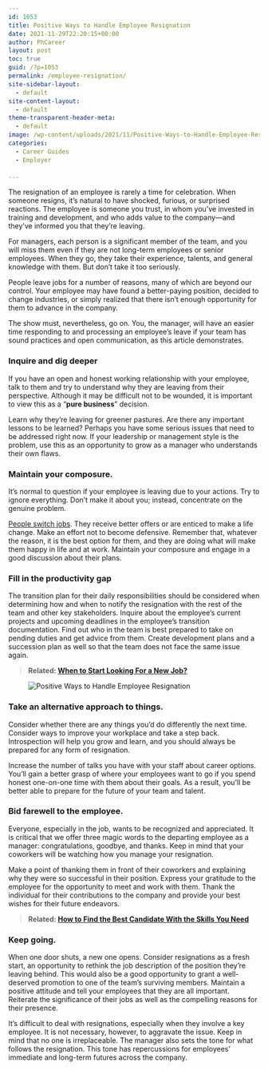 ```yaml
---
id: 1053
title: Positive Ways to Handle Employee Resignation
date: 2021-11-29T22:20:15+00:00
author: PhCareer
layout: post
toc: true
guid: /?p=1053
permalink: /employee-resignation/
site-sidebar-layout:
  - default
site-content-layout:
  - default
theme-transparent-header-meta:
  - default
image: /wp-content/uploads/2021/11/Positive-Ways-to-Handle-Employee-Resignation.webp
categories:
  - Career Guides
  - Employer
 
---
```

The resignation of an employee is rarely a time for celebration. When someone resigns, it&#8217;s natural to have shocked, furious, or surprised reactions. The employee is someone you trust, in whom you&#8217;ve invested in training and development, and who adds value to the company—and they&#8217;ve informed you that they&#8217;re leaving.

For managers, each person is a significant member of the team, and you will miss them even if they are not long-term employees or senior employees. When they go, they take their experience, talents, and general knowledge with them. But don&#8217;t take it too seriously.

People leave jobs for a number of reasons, many of which are beyond our control. Your employee may have found a better-paying position, decided to change industries, or simply realized that there isn&#8217;t enough opportunity for them to advance in the company.

The show must, nevertheless, go on. You, the manager, will have an easier time responding to and processing an employee&#8217;s leave if your team has sound practices and open communication, as this article demonstrates.

 
### **Inquire and dig deeper**

If you have an open and honest working relationship with your employee, talk to them and try to understand why they are leaving from their perspective. Although it may be difficult not to be wounded, it is important to view this as a &#8220;**pure business**&#8221; decision.

Learn why they&#8217;re leaving for greener pastures. Are there any important lessons to be learned? Perhaps you have some serious issues that need to be addressed right now. If your leadership or management style is the problem, use this as an opportunity to grow as a manager who understands their own flaws.

 

### **Maintain your composure.**

It&#8217;s normal to question if your employee is leaving due to your actions. Try to ignore everything. Don&#8217;t make it about you; instead, concentrate on the genuine problem.

[People switch jobs](/typical-reasons-why-people-switching-jobs/). They receive better offers or are enticed to make a life change. Make an effort not to become defensive. Remember that, whatever the reason, it is the best option for them, and they are doing what will make them happy in life and at work. Maintain your composure and engage in a good discussion about their plans.

 
### **Fill in the productivity gap**

The transition plan for their daily responsibilities should be considered when determining how and when to notify the resignation with the rest of the team and other key stakeholders. Inquire about the employee&#8217;s current projects and upcoming deadlines in the employee&#8217;s transition documentation. Find out who in the team is best prepared to take on pending duties and get advice from them. Create development plans and a succession plan as well so that the team does not face the same issue again.

 

<blockquote class="wp-block-quote">
  <p>
    <strong>Related: <a href="/when-to-start-looking-for-a-new-job/">When to Start Looking For a New Job?</a></strong>
  </p>
</blockquote>

 

<div class="wp-block-image">
  <figure class="aligncenter size-large"><img loading="lazy" width="1024" height="683" src="/wp-content/uploads/2021/11/Positive-Ways-to-Handle-Employee-Resignation-1024x683.jpeg" alt="Positive Ways to Handle Employee Resignation" class="wp-image-1054" srcset="/wp-content/uploads/2021/11/Positive-Ways-to-Handle-Employee-Resignation-1024x683.jpeg 1024w, /wp-content/uploads/2021/11/Positive-Ways-to-Handle-Employee-Resignation-300x200.jpeg 300w, /wp-content/uploads/2021/11/Positive-Ways-to-Handle-Employee-Resignation-768x512.jpeg 768w, /wp-content/uploads/2021/11/Positive-Ways-to-Handle-Employee-Resignation-1536x1024.jpeg 1536w, /wp-content/uploads/2021/11/Positive-Ways-to-Handle-Employee-Resignation.jpeg 1620w" sizes="(max-width: 1024px) 100vw, 1024px" /></figure>
</div>

 
### **Take an alternative approach to things.**

Consider whether there are any things you&#8217;d do differently the next time. Consider ways to improve your workplace and take a step back. Introspection will help you grow and learn, and you should always be prepared for any form of resignation.

Increase the number of talks you have with your staff about career options. You&#8217;ll gain a better grasp of where your employees want to go if you spend honest one-on-one time with them about their goals. As a result, you&#8217;ll be better able to prepare for the future of your team and talent.
 

### **Bid farewell to the employee.**

Everyone, especially in the job, wants to be recognized and appreciated. It is critical that we offer three magic words to the departing employee as a manager: congratulations, goodbye, and thanks. Keep in mind that your coworkers will be watching how you manage your resignation.

Make a point of thanking them in front of their coworkers and explaining why they were so successful in their position. Express your gratitude to the employee for the opportunity to meet and work with them. Thank the individual for their contributions to the company and provide your best wishes for their future endeavors.
 

<blockquote class="wp-block-quote">
  <p>
    <strong>Related: <a href="/employer-how-to-find-the-best-candidate-with-the-skills-you-need/">How to Find the Best Candidate With the Skills You Need</a></strong>
  </p>
</blockquote>

 
### **Keep going.**

When one door shuts, a new one opens. Consider resignations as a fresh start, an opportunity to rethink the job description of the position they&#8217;re leaving behind. This would also be a good opportunity to grant a well-deserved promotion to one of the team&#8217;s surviving members. Maintain a positive attitude and tell your employees that they are all important. Reiterate the significance of their jobs as well as the compelling reasons for their presence.

It&#8217;s difficult to deal with resignations, especially when they involve a key employee. It is not necessary, however, to aggravate the issue. Keep in mind that no one is irreplaceable. The manager also sets the tone for what follows the resignation. This tone has repercussions for employees&#8217; immediate and long-term futures across the company.

  
 